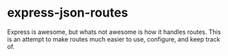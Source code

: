 express-json-routes
===================

Express is awesome, but whats not awesome is how it handles routes.  This is an attempt to make routes much easier to use, configure, and keep track of.

